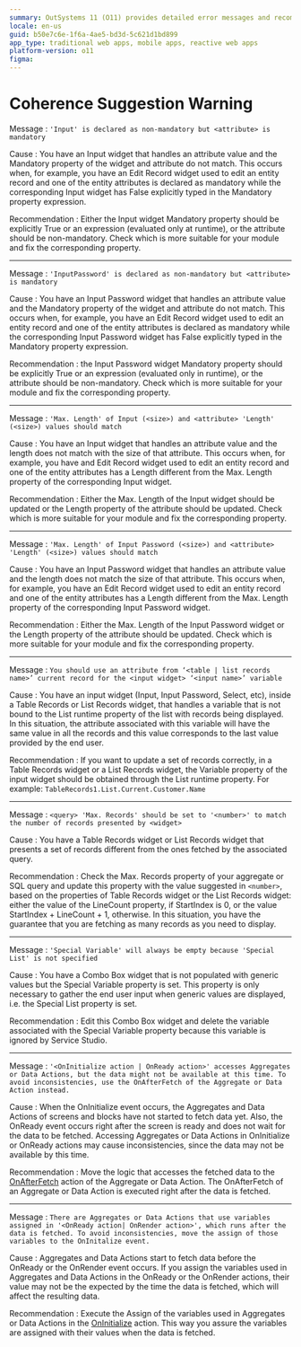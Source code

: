 ```yaml
---
summary: OutSystems 11 (O11) provides detailed error messages and recommendations for resolving widget and attribute property mismatches in application modules.
locale: en-us
guid: b50e7c6e-1f6a-4ae5-bd3d-5c621d1bd899
app_type: traditional web apps, mobile apps, reactive web apps
platform-version: o11
figma:
---
```


# Coherence Suggestion Warning

Message
:   `'Input' is declared as non-mandatory but <attribute> is mandatory`

Cause
:   You have an Input widget that handles an attribute value and the Mandatory property of the widget and attribute do not match. This occurs when, for example, you have an Edit Record widget used to edit an entity record and one of the entity attributes is declared as mandatory while the corresponding Input widget has False explicitly typed in the Mandatory property expression.

Recommendation
:   Either the Input widget Mandatory property should be explicitly True or an expression (evaluated only at runtime), or the attribute should be non-mandatory. Check which is more suitable for your module and fix the corresponding property.

---

Message
:   `'InputPassword' is declared as non-mandatory but <attribute> is mandatory`

Cause
:   You have an Input Password widget that handles an attribute value and the Mandatory property of the widget and attribute do not match. This occurs when, for example, you have an Edit Record widget used to edit an entity record and one of the entity attributes is declared as mandatory while the corresponding Input Password widget has False explicitly typed in the Mandatory property expression.

Recommendation
:    the Input Password widget Mandatory property should be explicitly True or an expression (evaluated only in runtime), or the attribute should be non-mandatory. Check which is more suitable for your module and fix the corresponding property.

---

Message
:   `'Max. Length' of Input (<size>) and <attribute> 'Length' (<size>) values should match`

Cause
:   You have an Input widget that handles an attribute value and the length does not match with the size of that attribute. This occurs when, for example, you have and Edit Record widget used to edit an entity record and one of the entity attributes has a Length different from the Max. Length property of the corresponding Input widget.

Recommendation
:   Either the Max. Length of the Input widget should be updated or the Length property of the attribute should be updated. Check which is more suitable for your module and fix the corresponding property.

---

Message
:   `'Max. Length' of Input Password (<size>) and <attribute> 'Length' (<size>) values should match`

Cause
:   You have an Input Password widget that handles an attribute value and the length does not match the size of that attribute. This occurs when, for example, you have an Edit Record widget used to edit an entity record and one of the entity attributes has a Length different from the Max. Length property of the corresponding Input Password widget.

Recommendation
:   Either the Max. Length of the Input Password widget or the Length property of the attribute should be updated. Check which is more suitable for your module and fix the corresponding property.

---

Message
:   `You should use an attribute from ‘<table | list records name>’ current record for the <input widget> ‘<input name>’ variable`

Cause
:   You have an input widget (Input, Input Password, Select, etc), inside a Table Records or List Records widget, that handles a variable that is not bound to the List runtime property of the list with records being displayed. In this situation, the attribute associated with this variable will have the same value in all the records and this value corresponds to the last value provided by the end user.

Recommendation
:   If you want to update a set of records correctly, in a Table Records widget or a List Records widget, the Variable property of the input widget should be obtained through the List runtime property. For example: `TableRecords1.List.Current.Customer.Name`

---

Message
:   `<query> 'Max. Records' should be set to '<number>' to match the number of records presented by <widget>`

Cause
:   You have a Table Records widget or List Records widget that presents a set of records different from the ones fetched by the associated query.

Recommendation
:   Check the Max. Records property of your aggregate or SQL query and update this property with the value suggested in `<number>`, based on the properties of Table Records widget or the List Records widget: either the value of the LineCount property, if StartIndex is 0, or the value StartIndex + LineCount + 1, otherwise. In this situation, you have the guarantee that you are fetching as many records as you need to display.

---

Message
:   `'Special Variable' will always be empty because 'Special List' is not specified`

Cause
:   You have a Combo Box widget that is not populated with generic values but the Special Variable property is set. This property is only necessary to gather the end user input when generic values are displayed, i.e. the Special List property is set.

Recommendation
:   Edit this Combo Box widget and delete the variable associated with the Special Variable property because this variable is ignored by Service Studio.

---

<a id="helpid-30142"></a>

Message
:   `'<OnInitialize action | OnReady action>' accesses Aggregates or Data Actions, but the data might not be available at this time. To avoid inconsistencies, use the OnAfterFetch of the Aggregate or Data Action instead.`

Cause
:   When the OnInitialize event occurs, the Aggregates and Data Actions of screens and blocks have not started to fetch data yet. Also, the OnReady event occurs right after the screen is ready and does not wait for the data to be fetched. Accessing Aggregates or Data Actions in OnInitialize or OnReady actions may cause inconsistencies, since the data may not be available by this time.

Recommendation
:   Move the logic that accesses the fetched data to the [OnAfterFetch](../../../building-apps/logic/screen-block-lifecycle-events.md#on-after-fetch) action of the Aggregate or Data Action. The OnAfterFetch of an Aggregate or Data Action is executed right after the data is fetched.

---

<a id="helpid-30143"></a>

Message
:   `There are Aggregates or Data Actions that use variables assigned in '<OnReady action| OnRender action>', which runs after the data is fetched. To avoid inconsistencies, move the assign of those variables to the OnInitalize event.`

Cause
:   Aggregates and Data Actions start to fetch data before the OnReady or the OnRender event occurs. If you assign the variables used in Aggregates and Data Actions in the OnReady or the OnRender actions, their value may not be the expected by the time the data is fetched, which will affect the resulting data.

Recommendation
:   Execute the Assign of the variables used in Aggregates or Data Actions in the [OnInitialize](../../../building-apps/logic/screen-block-lifecycle-events.md#on-initialize) action. This way you assure the variables are assigned with their values when the data is fetched.
